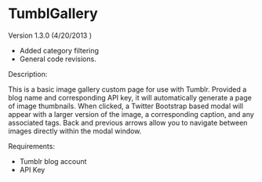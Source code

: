 TumblGallery
============
Version 1.3.0
(4/20/2013 )

- Added category filtering
- General code revisions.

Description:

This is a basic image gallery custom page for use with Tumblr. Provided a blog name and corresponding API key, it will automatically generate a page of image thumbnails. When clicked, a Twitter Bootstrap based modal will appear with a larger version of the image, a corresponding caption, and any associated tags. Back and previous arrows allow you to navigate between images directly within the modal window.

Requirements:

- Tumblr blog account
- API Key
